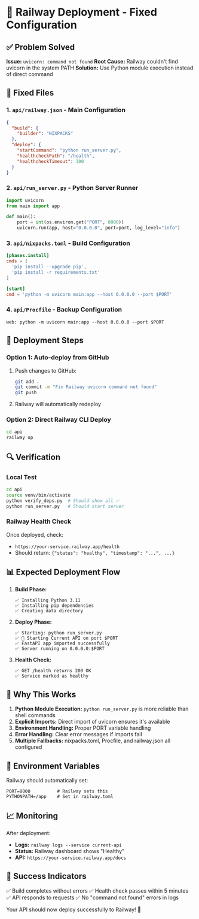 # 🚂 Railway Deployment - Fixed Configuration

## ✅ Problem Solved

**Issue:** `uvicorn: command not found`
**Root Cause:** Railway couldn't find uvicorn in the system PATH
**Solution:** Use Python module execution instead of direct command

## 🔧 Fixed Files

### 1. `api/railway.json` - Main Configuration

```json
{
  "build": {
    "builder": "NIXPACKS"
  },
  "deploy": {
    "startCommand": "python run_server.py",
    "healthcheckPath": "/health",
    "healthcheckTimeout": 300
  }
}
```

### 2. `api/run_server.py` - Python Server Runner

```python
import uvicorn
from main import app

def main():
    port = int(os.environ.get("PORT", 8000))
    uvicorn.run(app, host="0.0.0.0", port=port, log_level="info")
```

### 3. `api/nixpacks.toml` - Build Configuration

```toml
[phases.install]
cmds = [
  'pip install --upgrade pip',
  'pip install -r requirements.txt'
]

[start]
cmd = 'python -m uvicorn main:app --host 0.0.0.0 --port $PORT'
```

### 4. `api/Procfile` - Backup Configuration

```
web: python -m uvicorn main:app --host 0.0.0.0 --port $PORT
```

## 🚀 Deployment Steps

### Option 1: Auto-deploy from GitHub

1. Push changes to GitHub:

   ```bash
   git add .
   git commit -m "Fix Railway uvicorn command not found"
   git push
   ```

2. Railway will automatically redeploy

### Option 2: Direct Railway CLI Deploy

```bash
cd api
railway up
```

## 🔍 Verification

### Local Test

```bash
cd api
source venv/bin/activate
python verify_deps.py  # Should show all ✅
python run_server.py   # Should start server
```

### Railway Health Check

Once deployed, check:

- `https://your-service.railway.app/health`
- Should return: `{"status": "healthy", "timestamp": "...", ...}`

## 📊 Expected Deployment Flow

1. **Build Phase:**

   ```
   ✅ Installing Python 3.11
   ✅ Installing pip dependencies
   ✅ Creating data directory
   ```

2. **Deploy Phase:**

   ```
   ✅ Starting: python run_server.py
   ✅ 🌊 Starting Current API on port $PORT
   ✅ FastAPI app imported successfully
   ✅ Server running on 0.0.0.0:$PORT
   ```

3. **Health Check:**
   ```
   ✅ GET /health returns 200 OK
   ✅ Service marked as healthy
   ```

## 🎯 Why This Works

1. **Python Module Execution:** `python run_server.py` is more reliable than shell commands
2. **Explicit Imports:** Direct import of uvicorn ensures it's available
3. **Environment Handling:** Proper PORT variable handling
4. **Error Handling:** Clear error messages if imports fail
5. **Multiple Fallbacks:** nixpacks.toml, Procfile, and railway.json all configured

## 🔧 Environment Variables

Railway should automatically set:

```env
PORT=8000          # Railway sets this
PYTHONPATH=/app    # Set in railway.toml
```

## 📈 Monitoring

After deployment:

- **Logs:** `railway logs --service current-api`
- **Status:** Railway dashboard shows "Healthy"
- **API:** `https://your-service.railway.app/docs`

## 🎉 Success Indicators

✅ Build completes without errors
✅ Health check passes within 5 minutes  
✅ API responds to requests
✅ No "command not found" errors in logs

Your API should now deploy successfully to Railway! 🚀
